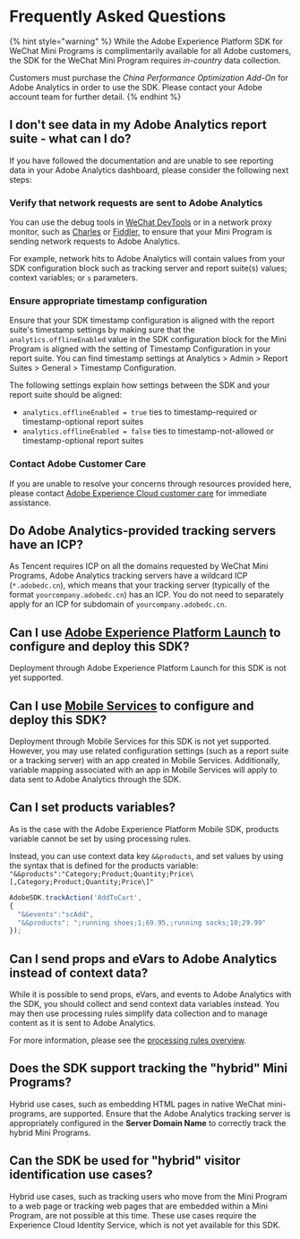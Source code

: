 # Frequently Asked Questions

{% hint style="warning" %}
While the Adobe Experience Platform SDK for WeChat Mini Programs is complimentarily available for all Adobe customers, the SDK for the WeChat Mini Program requires _in-country_ data collection.

Customers must purchase the _China Performance Optimization Add-On_ for Adobe Analytics in order to use the SDK. Please contact your Adobe account team for further detail.
{% endhint %}

## I don't see data in my Adobe Analytics report suite - what can I do?

If you have followed the documentation and are unable to see reporting data in your Adobe Analytics dashboard, please consider the following next steps:

### Verify that network requests are sent to Adobe Analytics

You can use the debug tools in [WeChat DevTools](https://developers.weixin.qq.com/miniprogram/en/dev/devtools/devtools.html) or in a network proxy monitor, such as [Charles](https://www.charlesproxy.com/) or [Fiddler](https://www.telerik.com/fiddler), to ensure that your Mini Program is sending network requests to Adobe Analytics.

For example, network hits to Adobe Analytics will contain values from your SDK configuration block such as tracking server and report suite\(s\) values; context variables; or `s` parameters.

### Ensure appropriate timestamp configuration

Ensure that your SDK timestamp configuration is aligned with the report suite's timestamp settings by making sure that the `analytics.offlineEnabled` value in the SDK configuration block for the Mini Program is aligned with the setting of Timestamp Configuration in your report suite. You can find timestamp settings at Analytics &gt; Admin &gt; Report Suites &gt; General &gt; Timestamp Configuration.

The following settings explain how settings between the SDK and your report suite should be aligned:

* `analytics.offlineEnabled = true` ties to timestamp-required or timestamp-optional report suites
* `analytics.offlineEnabled = false` ties to timestamp-not-allowed or timestamp-optional report suites

### Contact Adobe Customer Care

If you are unable to resolve your concerns through resources provided here, please contact [Adobe Experience Cloud customer care](https://helpx.adobe.com/contact/enterprise-support.ec.html) for immediate assistance.

## Do Adobe Analytics-provided tracking servers have an ICP?

As Tencent requires ICP on all the domains requested by WeChat Mini Programs, Adobe Analytics tracking servers have a wildcard ICP \(`*.adobedc.cn`\), which means that your tracking server \(typically of the format `yourcompany.adobedc.cn`\) has an ICP. You do not need to separately apply for an ICP for subdomain of `yourcompany.adobedc.cn`.

## Can I use [Adobe Experience Platform Launch](https://launch.adobe.com) to configure and deploy this SDK?

Deployment through Adobe Experience Platform Launch for this SDK is not yet supported.

## Can I use [Mobile Services](https://mobilemarketing.adobe.com) to configure and deploy this SDK?

Deployment through Mobile Services for this SDK is not yet supported. However, you may use related configuration settings \(such as a report suite or a tracking server\) with an app created in Mobile Services. Additionally, variable mapping associated with an app in Mobile Services will apply to data sent to Adobe Analytics through the SDK.

## Can I set products variables?

As is the case with the Adobe Experience Platform Mobile SDK, products variable cannot be set by using processing rules.

Instead, you can use context data key `&&products`, and set values by using the syntax that is defined for the products variable: `"&&products":"Category;Product;Quantity;Price\[,Category;Product;Quantity;Price\]"`

```javascript
AdobeSDK.trackAction('AddToCart',
{
  "&&events":"scAdd",
  "&&products": ";running shoes;1;69.95,;running socks;10;29.99"
});
```

## Can I send props and eVars to Adobe Analytics instead of context data?

While it is possible to send props, eVars, and events to Adobe Analytics with the SDK, you should collect and send context data variables instead. You may then use processing rules simplify data collection and to manage content as it is sent to Adobe Analytics.

For more information, please see the [processing rules overview](https://docs.adobe.com/content/help/en/analytics/admin/admin-tools/processing-rules/processing-rules.html).

## Does the SDK support tracking the "hybrid" Mini Programs?

Hybrid use cases, such as embedding HTML pages in native WeChat mini-programs, are supported. Ensure that the Adobe Analytics tracking server is appropriately configured in the **Server Domain Name** to correctly track the hybrid Mini Programs.

## Can the SDK be used for "hybrid" visitor identification use cases?

Hybrid use cases, such as tracking users who move from the Mini Program to a web page or tracking web pages that are embedded within a Mini Program, are not possible at this time. These use cases require the Experience Cloud Identity Service, which is not yet available for this SDK.

